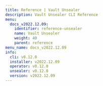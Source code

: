 ```yaml
---
title: Reference | Vault Unsealer
description: Vault Unsealer CLI Reference
menu:
  docs_v2022.12.09:
    identifier: reference-unsealer
    name: Vault Unsealer
    weight: 40
    parent: reference
menu_name: docs_v2022.12.09
info:
  cli: v0.12.0
  installer: v2022.12.09
  operator: v0.12.0
  unsealer: v0.12.0
  version: v2022.12.09
---
```


